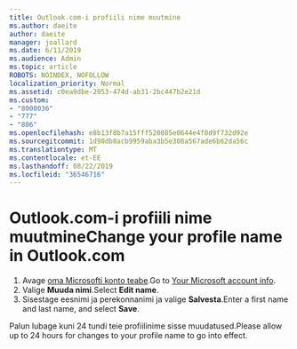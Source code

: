 ```yaml
---
title: Outlook.com-i profiili nime muutmine
ms.author: daeite
author: daeite
manager: joallard
ms.date: 6/11/2019
ms.audience: Admin
ms.topic: article
ROBOTS: NOINDEX, NOFOLLOW
localization_priority: Normal
ms.assetid: c0ea9dbe-2953-474d-ab31-2bc447b2e21d
ms.custom:
- "8000036"
- "777"
- "806"
ms.openlocfilehash: e8b13f8b7a15fff520085e0644e4f8d9f732d92e
ms.sourcegitcommit: 1d98db8acb9959aba3b5e308a567ade6b62da56c
ms.translationtype: MT
ms.contentlocale: et-EE
ms.lasthandoff: 08/22/2019
ms.locfileid: "36546716"
---
```

# <a name="change-your-profile-name-in-outlookcom"></a><span data-ttu-id="b7243-102">Outlook.com-i profiili nime muutmine</span><span class="sxs-lookup"><span data-stu-id="b7243-102">Change your profile name in Outlook.com</span></span>

1. <span data-ttu-id="b7243-103">Avage [oma Microsofti konto teabe](https://go.microsoft.com/fwlink/p/?linkid=860841).</span><span class="sxs-lookup"><span data-stu-id="b7243-103">Go to [Your Microsoft account info](https://go.microsoft.com/fwlink/p/?linkid=860841).</span></span>
2. <span data-ttu-id="b7243-104">Valige **Muuda nimi**.</span><span class="sxs-lookup"><span data-stu-id="b7243-104">Select **Edit name**.</span></span>
3. <span data-ttu-id="b7243-105">Sisestage eesnimi ja perekonnanimi ja valige **Salvesta**.</span><span class="sxs-lookup"><span data-stu-id="b7243-105">Enter a first name and last name, and select **Save**.</span></span>

<span data-ttu-id="b7243-106">Palun lubage kuni 24 tundi teie profiilinime sisse muudatused.</span><span class="sxs-lookup"><span data-stu-id="b7243-106">Please allow up to 24 hours for changes to your profile name to go into effect.</span></span>